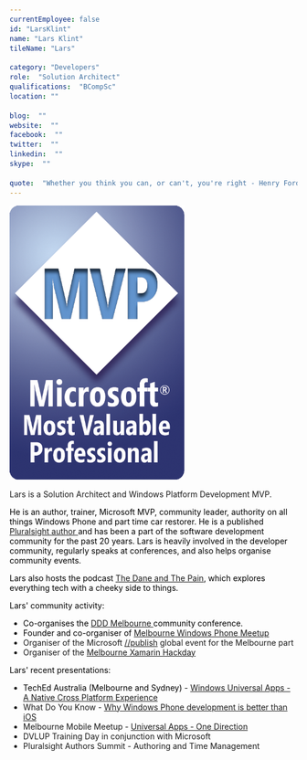 ```yaml
---
currentEmployee: false
id: "LarsKlint"
name: "Lars Klint"
tileName: "Lars"

category: "Developers"
role:  "Solution Architect"
qualifications:  "BCompSc"
location: ""

blog:  ""
website:  ""
facebook:  ""
twitter:  ""
linkedin:  ""
skype:  ""

quote:  "Whether you think you can, or can't, you're right - Henry Ford "
---
```


![](./Images/Bio/Microsoft_MVP_Logo.png) 
 

Lars is a Solution Architect and Windows Platform Development MVP. 

<font color="#000000">He is an author, trainer, Microsoft MVP, community leader, authority on all things Windows Phone and part time car restorer. He is a published [Pluralsight author ](http://www.pluralsight.com/author/lars-klint)and has been a part of the software development community for the past 20 years. Lars is heavily involved in the developer community, regularly speaks at conferences, and also helps organise community events. </font>

<font color="#000000">Lars also hosts the podcast [The Dane and The Pain](http://www.daneandthepain.com/), which explores everything tech with a cheeky side to things.</font>

<font color="#000000">Lars' community activity:</font>

*   <font color="#000000">Co-organises the [DDD Melbourne ](http://dddmelbourne.com/)community conference.</font>
*   <font color="#000000">Founder and co-organiser of [Melbourne Windows Phone Meetup](http://www.meetup.com/Melbourne-Windows-Phone-Meetup/)</font>
*   Organiser of the Microsoft [//publish](http://klint.co/publish-coming-melbourne-win-lumia-1520-dell-venue-pro/) global event for the Melbourne part
*   Organiser of the [Melbourne Xamarin Hackday](http://xamarinhackday.com/melbourne)

<font color="#000000">Lars' recent presentations:</font>

*   <font color="#000000">TechEd Australia (Melbourne and Sydney) - [Windows Universal Apps - A Native Cross Platform Experience](http://channel9.msdn.com/events/TechEd/Australia/2014/WPD305)</font>
*   What Do You Know - [Why Windows Phone development is better than iOS](http://www.webdirections.org/events/wdyk-melbourne-aug2014/)
*   Melbourne Mobile Meetup - [Universal Apps - One Direction](http://www.meetup.com/MelbourneMobile/events/177030852/)
*   DVLUP Training Day in conjunction with Microsoft
*   Pluralsight Authors Summit - Authoring and Time Management

<font color="#000000"></font> 